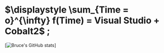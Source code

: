 # $\displaystyle \sum_{Time = o}^{\infty} f(Time) = Visual Studio + Cobalt2$ ;

[![Bruce's GitHub stats](https://github-readme-stats.vercel.app/api?username=brucewlee)]
